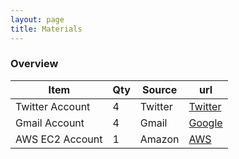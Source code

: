 ```yaml
---
layout: page
title: Materials
---
```


### Overview


|Item|Qty|Source|url|
|---|---|---|---|
|Twitter Account|4|Twitter|[Twitter](http://www.twitter.com)|
|Gmail Account|4|Gmail|[Google](http://www.gmail.com)|
|AWS EC2 Account|1|Amazon|[AWS](http://www.amazon.com)|
